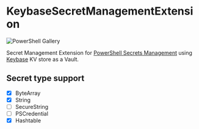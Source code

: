 # KeybaseSecretManagementExtension

![PowerShell Gallery](https://img.shields.io/powershellgallery/dt/KeybaseSecretManagementExtension)

Secret Management Extension for [PowerShell Secrets Management](https://www.powershellgallery.com/packages/Microsoft.PowerShell.SecretsManagement/) using [Keybase](https://keybase.io/) KV store as a Vault.

## Secret type support

- [X] ByteArray
- [X] String
- [ ] SecureString
- [ ] PSCredential
- [X] Hashtable